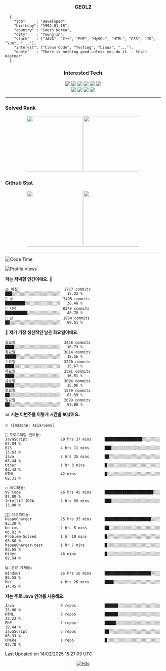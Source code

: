 <div align="center">

  ### GEOL2
</div>

```
  {
    "job"     : "Developer",
    "birthday": "1994-01-18",
    "country" : "South Korea",
    "city"    : "Young-in",
    "stack"   : ["JAVA", "C++", "PHP", "MySQL", "HTML", "CSS", "JS", "Vue", "..."],
    "interest": ["Clean Code", "Testing", "Linux", "..."], 
    "quote"   : "There is nothing good unless you do it. - Erich Kästner"
  }
  ```
  
<div align="center">
  
  ### Interested Tech
  
  <img src="https://img.shields.io/badge/Laravel-F05340?style=flat-square&logo=Laravel&logoColor=white">
  <img src="https://img.shields.io/badge/SpringBoot-6DB33F?style=flat-square&logo=SpringBoot&logoColor=white">
  <img src="https://img.shields.io/badge/-NestJs-ea2845?style=flat-square&logo=nestjs&logoColor=white">
  <img src="https://img.shields.io/badge/Express-000000?style=flat-square&logo=Express&logoColor=white">
  <img src="https://img.shields.io/badge/Three.js-000000?style=flat-square&logo=Three.js&logoColor=white">
  <img src="https://img.shields.io/badge/OpenAI-%23412991?style=flat-square&logo=openai&logoColor=white">
  <br>
  <img src="https://img.shields.io/badge/Java-ED8B00?style=flat-square&logo=openjdk&logoColor=white">
  <img src="https://img.shields.io/badge/JavaScript-F7DF1E?style=flat-square&logo=JavaScript&logoColor=black">
  <img src="https://img.shields.io/badge/TypeScript-007acc?style=flat-square&logo=TypeScript&logoColor=black">
  <img src="https://img.shields.io/badge/MySQL-4479A1?style=flat-square&logo=mysql&logoColor=white"><br>

</div>

------------

  ### Solved Rank
  
  <div align="center">
    <img height="180em" src="https://mazassumnida.wtf/api/v2/generate_badge?boj=geol2">
    <img height="180em" src="https://leetcard.jacoblin.cool/Geol2?theme=light&font=Gugi&border=0&radius=20">
  </div>
  
  ### Github Stat 
  <div align="center">
    <img height="180em" src="https://github-readme-stats-git-masterrstaa-rickstaa.vercel.app/api?username=geol2&show_icons=true&theme=dark">
    <img height="180em" src="https://github-readme-stats-git-masterrstaa-rickstaa.vercel.app/api/top-langs/?username=geol2&show_icons=true&hide=css,scss,html&layout=compact&theme=dark&count_private=true&langs_count=8">
  </div>
  
------------
<!--START_SECTION:waka-->
![Code Time](http://img.shields.io/badge/Code%20Time-3%2C919%20hrs%204%20mins-blue)

![Profile Views](http://img.shields.io/badge/Profile%20Views-10-blue)

**저는 저녁형 인간이에요. 🦉** 

```text
🌞 아침                     2717 commits        ███░░░░░░░░░░░░░░░░░░░░░░   13.22 % 
🌆 낮　                     7495 commits        █████████░░░░░░░░░░░░░░░░   36.48 % 
🌃 저녁                     8379 commits        ██████████░░░░░░░░░░░░░░░   40.78 % 
🌙 밤　                     1954 commits        ██░░░░░░░░░░░░░░░░░░░░░░░   09.51 % 
```
📅 **제가 가장 생산적인 날은 화요일이에요.** 

```text
월요일                      3438 commits        ████░░░░░░░░░░░░░░░░░░░░░   16.73 % 
화요일                      3814 commits        █████░░░░░░░░░░░░░░░░░░░░   18.56 % 
수요일                      3220 commits        ████░░░░░░░░░░░░░░░░░░░░░   15.67 % 
목요일                      3391 commits        ████░░░░░░░░░░░░░░░░░░░░░   16.51 % 
금요일                      3094 commits        ████░░░░░░░░░░░░░░░░░░░░░   15.06 % 
토요일                      1559 commits        ██░░░░░░░░░░░░░░░░░░░░░░░   07.59 % 
일요일                      2029 commits        ██░░░░░░░░░░░░░░░░░░░░░░░   09.88 % 
```


📊 **저는 이번주를 이렇게 시간을 보냈어요.** 

```text
🕑︎ Timezone: Asia/Seoul

💬 프로그래밍 언어들: 
JavaScript               20 hrs 37 mins      █████████████████░░░░░░░░   67.04 % 
EJS                      4 hrs 11 mins       ███░░░░░░░░░░░░░░░░░░░░░░   13.63 % 
Java                     2 hrs 35 mins       ██░░░░░░░░░░░░░░░░░░░░░░░   08.44 % 
Other                    1 hr 3 mins         █░░░░░░░░░░░░░░░░░░░░░░░░   03.42 % 
HTML                     42 mins             █░░░░░░░░░░░░░░░░░░░░░░░░   02.31 % 

🔥 에디터들: 
VS Code                  26 hrs 45 mins      ██████████████████████░░░   87.00 % 
IntelliJ IDEA            3 hrs 59 mins       ███░░░░░░░░░░░░░░░░░░░░░░   13.00 % 

🐱‍💻 프로젝트들: 
HappeCharger             25 hrs 35 mins      █████████████████████░░░░   83.20 % 
be-cms                   2 hrs 5 mins        ██░░░░░░░░░░░░░░░░░░░░░░░   06.82 % 
Problem-Solved           1 hr 10 mins        █░░░░░░░░░░░░░░░░░░░░░░░░   03.80 % 
happeCharger-test        1 hr 7 mins         █░░░░░░░░░░░░░░░░░░░░░░░░   03.65 % 
Hider                    46 mins             █░░░░░░░░░░░░░░░░░░░░░░░░   02.54 % 

💻 운영 체제들: 
Windows                  26 hrs 18 mins      █████████████████████░░░░   85.55 % 
Mac                      4 hrs 26 mins       ████░░░░░░░░░░░░░░░░░░░░░   14.45 % 
```

**저는 주로 Java 언어를 사용해요.** 

```text
Java                     9 repos             ██████░░░░░░░░░░░░░░░░░░░   25.00 % 
HTML                     8 repos             ██████░░░░░░░░░░░░░░░░░░░   22.22 % 
PHP                      7 repos             █████░░░░░░░░░░░░░░░░░░░░   19.44 % 
JavaScript               3 repos             ██░░░░░░░░░░░░░░░░░░░░░░░   08.33 % 
CMake                    1 repo              █░░░░░░░░░░░░░░░░░░░░░░░░   02.78 % 
```




 Last Updated on 14/02/2025 15:27:09 UTC
<!--END_SECTION:waka-->

<div align="center">
  
  [![Hits](https://hits.seeyoufarm.com/api/count/incr/badge.svg?url=https%3A%2F%2Fgithub.com%2Fgeol2&count_bg=%2379C83D&title_bg=%23555555&icon=myspace.svg&icon_color=%23E7E7E7&title=hits&edge_flat=false)](https://hits.seeyoufarm.com)
  
</div>

<!--
**Geol2/Geol2** is a ✨ _special_ ✨ repository because its `README.md` (this file) appears on your GitHub profile.

Here are some ideas to get you started:
- 🔭 I’m currently working on ...
- 🌱 I’m currently learning ...
- 👯 I’m looking to collaborate on ...
- 🤔 I’m looking for help with ...
- 💬 Ask me about ...
- 📫 How to reach me: ...
- 😄 Pronouns: ...
- ⚡ Fun fact: ...
-->
